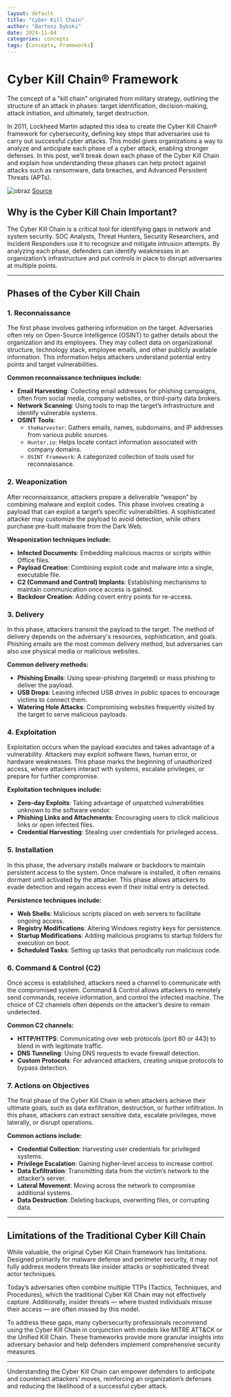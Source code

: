 ```yaml
---
layout: default
title: "Cyber Kill Chain"
author: "Bartosz Dybski"
date: 2024-11-04
categories: concepts
tags: [Concepts, Frameworks]
---
```


# Cyber Kill Chain® Framework

The concept of a "kill chain" originated from military strategy, outlining the structure of an attack in phases: target identification, decision-making, attack initiation, and ultimately, target destruction. 

In 2011, Lockheed Martin adapted this idea to create the Cyber Kill Chain® framework for cybersecurity, defining key steps that adversaries use to carry out successful cyber attacks. This model gives organizations a way to analyze and anticipate each phase of a cyber attack, enabling stronger defenses. In this post, we’ll break down each phase of the Cyber Kill Chain and explain how understanding these phases can help protect against attacks such as ransomware, data breaches, and Advanced Persistent Threats (APTs).

![obraz](https://github.com/user-attachments/assets/00790041-cf53-43bf-b721-dd6af988ad1f)
[Source](https://www.bulletproof.co.uk/blog/what-is-the-cyber-kill-chain)

## Why is the Cyber Kill Chain Important?

The Cyber Kill Chain is a critical tool for identifying gaps in network and system security. SOC Analysts, Threat Hunters, Security Researchers, and Incident Responders use it to recognize and mitigate intrusion attempts. By analyzing each phase, defenders can identify weaknesses in an organization’s infrastructure and put controls in place to disrupt adversaries at multiple points.

---

## Phases of the Cyber Kill Chain

### 1. Reconnaissance
The first phase involves gathering information on the target. Adversaries often rely on Open-Source Intelligence (OSINT) to gather details about the organization and its employees. They may collect data on organizational structure, technology stack, employee emails, and other publicly available information. This information helps attackers understand potential entry points and target vulnerabilities.

**Common reconnaissance techniques include:**
   - **Email Harvesting**: Collecting email addresses for phishing campaigns, often from social media, company websites, or third-party data brokers.
   - **Network Scanning**: Using tools to map the target’s infrastructure and identify vulnerable systems.
   - **OSINT Tools**: 
       - `theHarvester`: Gathers emails, names, subdomains, and IP addresses from various public sources.
       - `Hunter.io`: Helps locate contact information associated with company domains.
       - `OSINT Framework`: A categorized collection of tools used for reconnaissance.

### 2. Weaponization
After reconnaissance, attackers prepare a deliverable “weapon” by combining malware and exploit codes. This phase involves creating a payload that can exploit a target’s specific vulnerabilities. A sophisticated attacker may customize the payload to avoid detection, while others purchase pre-built malware from the Dark Web.

**Weaponization techniques include:**
   - **Infected Documents**: Embedding malicious macros or scripts within Office files.
   - **Payload Creation**: Combining exploit code and malware into a single, executable file.
   - **C2 (Command and Control) Implants**: Establishing mechanisms to maintain communication once access is gained.
   - **Backdoor Creation**: Adding covert entry points for re-access.

### 3. Delivery
In this phase, attackers transmit the payload to the target. The method of delivery depends on the adversary's resources, sophistication, and goals. Phishing emails are the most common delivery method, but adversaries can also use physical media or malicious websites.

**Common delivery methods:**
   - **Phishing Emails**: Using spear-phishing (targeted) or mass phishing to deliver the payload.
   - **USB Drops**: Leaving infected USB drives in public spaces to encourage victims to connect them.
   - **Watering Hole Attacks**: Compromising websites frequently visited by the target to serve malicious payloads.

### 4. Exploitation
Exploitation occurs when the payload executes and takes advantage of a vulnerability. Attackers may exploit software flaws, human error, or hardware weaknesses. This phase marks the beginning of unauthorized access, where attackers interact with systems, escalate privileges, or prepare for further compromise.

**Exploitation techniques include:**
   - **Zero-day Exploits**: Taking advantage of unpatched vulnerabilities unknown to the software vendor.
   - **Phishing Links and Attachments**: Encouraging users to click malicious links or open infected files.
   - **Credential Harvesting**: Stealing user credentials for privileged access.

### 5. Installation
In this phase, the adversary installs malware or backdoors to maintain persistent access to the system. Once malware is installed, it often remains dormant until activated by the attacker. This phase allows attackers to evade detection and regain access even if their initial entry is detected.

**Persistence techniques include:**
   - **Web Shells**: Malicious scripts placed on web servers to facilitate ongoing access.
   - **Registry Modifications**: Altering Windows registry keys for persistence.
   - **Startup Modifications**: Adding malicious programs to startup folders for execution on boot.
   - **Scheduled Tasks**: Setting up tasks that periodically run malicious code.

### 6. Command & Control (C2)
Once access is established, attackers need a channel to communicate with the compromised system. Command & Control allows attackers to remotely send commands, receive information, and control the infected machine. The choice of C2 channels often depends on the attacker’s desire to remain undetected.

**Common C2 channels:**
   - **HTTP/HTTPS**: Communicating over web protocols (port 80 or 443) to blend in with legitimate traffic.
   - **DNS Tunneling**: Using DNS requests to evade firewall detection.
   - **Custom Protocols**: For advanced attackers, creating unique protocols to bypass detection.

### 7. Actions on Objectives
The final phase of the Cyber Kill Chain is when attackers achieve their ultimate goals, such as data exfiltration, destruction, or further infiltration. In this phase, attackers can extract sensitive data, escalate privileges, move laterally, or disrupt operations.

**Common actions include:**
   - **Credential Collection**: Harvesting user credentials for privileged systems.
   - **Privilege Escalation**: Gaining higher-level access to increase control.
   - **Data Exfiltration**: Transmitting data from the victim’s network to the attacker’s server.
   - **Lateral Movement**: Moving across the network to compromise additional systems.
   - **Data Destruction**: Deleting backups, overwriting files, or corrupting data.

---

## Limitations of the Traditional Cyber Kill Chain

While valuable, the original Cyber Kill Chain framework has limitations. Designed primarily for malware defense and perimeter security, it may not fully address modern threats like insider attacks or sophisticated threat actor techniques.

Today’s adversaries often combine multiple TTPs (Tactics, Techniques, and Procedures), which the traditional Cyber Kill Chain may not effectively capture. Additionally, insider threats — where trusted individuals misuse their access — are often missed by this model. 

To address these gaps, many cybersecurity professionals recommend using the Cyber Kill Chain in conjunction with models like MITRE ATT&CK or the Unified Kill Chain. These frameworks provide more granular insights into adversary behavior and help defenders implement comprehensive security measures.

---

Understanding the Cyber Kill Chain can empower defenders to anticipate and counteract attackers’ moves, reinforcing an organization’s defenses and reducing the likelihood of a successful cyber attack.
